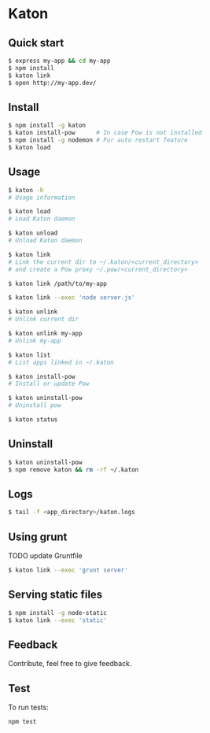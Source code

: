 # Katon

## Quick start

```bash
$ express my-app && cd my-app
$ npm install
$ katon link
$ open http://my-app.dev/
```

## Install

```bash
$ npm install -g katon
$ katon install-pow      # In case Pow is not installed
$ npm install -g nodemon # For auto restart feature
$ katon load
```

## Usage

```bash
$ katon -h
# Usage information

$ katon load
# Load Katon daemon

$ katon unload
# Unload Katon daemon

$ katon link
# Link the current dir to ~/.katon/<current_directory>
# and create a Pow proxy ~/.pow/<current_directory>

$ katon link /path/to/my-app

$ katon link --exec 'node server.js'

$ katon unlink
# Unlink current dir

$ katon unlink my-app
# Unlink my-app

$ katon list
# List apps linked in ~/.katon

$ katon install-pow
# Install or update Pow

$ katon uninstall-pow
# Uninstall pow

$ katon status
```

## Uninstall

```bash
$ katon uninstall-pow
$ npm remove katon && rm -rf ~/.katon
```

## Logs

```bash
$ tail -f <app_directory>/katon.logs
```

## Using grunt

TODO update Gruntfile

```bash
$ katon link --exec 'grunt server'
```

## Serving static files

```bash
$ npm install -g node-static
$ katon link --exec 'static'
```

## Feedback

Contribute, feel free to give feedback.

## Test

To run tests:

```
npm test
```

